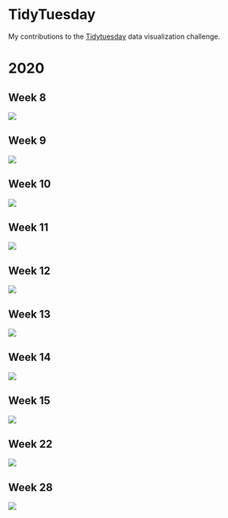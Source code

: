 # TidyTuesday
My contributions to the [Tidytuesday](https://github.com/rfordatascience/tidytuesday) data visualization challenge.

# 2020

## Week 8

![](TT-2020-w8/plots/food-consumption-emmissions.png)

## Week 9

![](TT-2020-w9/plots/measles_mass.png)

## Week 10

![](TT-2020-w10/plots/hockey_primes.png)

## Week 11
![](TT-2020-w11/plots/in_out_state_tuition.png)

## Week 12
![](TT-2020-w12/plots/the_office_emotions_v2.png)

## Week 13
![](TT-2020-w13/plots/traumatic_brain_injuries.png)

## Week 14
![](TT-2020-w14/plots/beer_production.png)

## Week 15
![](TT-2020-w15/plots/tdf.png)

## Week 22
![](TT-2020-w22/plots/cocktails.png)

## Week 28
![](TT-2020-w28/plots/coffee_ratings.png)
